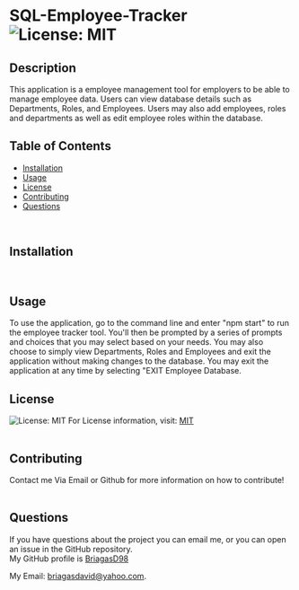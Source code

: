 # SQL-Employee-Tracker  ![License: MIT](https://img.shields.io/badge/License-MIT-yellow.svg)

  ## Description
  This application is a employee management tool for employers to be able to manage employee data. Users can view database details such as Departments,
  Roles, and Employees. Users may also add employees, roles and departments as well as edit employee roles within the database.

  ## Table of Contents
  * [Installation](#Installation)
  * [Usage](#Usage)
  * [License](#License)
  * [Contributing](#Contributing)
  * [Questions](#Questions)
  <br/>
  
  ## Installation
  <br/>
  
  ## Usage
  To use the application, go to the command line and enter "npm start" to run the employee tracker tool. You'll then be prompted
  by a series of prompts and choices that you may select based on your needs. You may also choose to simply view Departments,
  Roles and Employees and exit the application without making changes to the database. You may exit the application at any time
  by selecting "EXIT Employee Database.
  <br/>
  
  ## License
  ![License: MIT](https://img.shields.io/badge/License-MIT-yellow.svg)
  For License information, visit:
  [MIT](https://opensource.org/licenses/MIT)
  <br/>
  <br/>
  ## Contributing
  Contact me Via Email or Github for more information on how to contribute!
  <br/>
  <br/>
  
  ## Questions  
  If you have questions about the project you can email me, or you can open an issue in the GitHub repository.
  <br/>
  My GitHub profile is [BriagasD98](https://github.com/BriagasD98)  
    
  My Email: [briagasdavid@yahoo.com](mailto:briagasdavid@yahoo.com).
